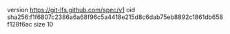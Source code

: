 version https://git-lfs.github.com/spec/v1
oid sha256:f1f6807c2386a6a68f96c5a4418e215d8c6dab75eb8892c1861db658f128f6ac
size 10
